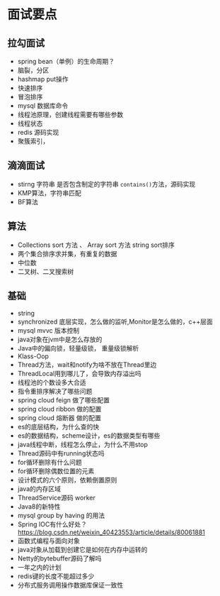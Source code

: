 # 面试要点

## 拉勾面试

- spring bean（单例）的生命周期？
- 脑裂，分区
- hashmap put操作
- 快速排序
- 冒泡排序
- mysql 数据库命令
- 线程池原理，创建线程需要有哪些参数
- 线程状态
- redis 源码实现
- 聚簇索引，

## 滴滴面试

- stirng 字符串 是否包含制定的字符串 `contains()`方法，源码实现
- KMP算法，字符串匹配
- BF算法

## 算法

- Collections sort 方法 、 Array sort 方法 string sort排序
- 两个集合排序求并集，有重复的数据
- 中位数
- 二叉树、二叉搜索树

## 基础

- string
- synchronized 底层实现，怎么做的监听,Monitor是怎么做的，c++层面
- mysql mvvc 版本控制
- java对象在jvm中是怎么存放的
- Java中的偏向锁，轻量级锁， 重量级锁解析
- Klass-Oop
- Thread方法，wait和notify为啥不放在Thread里边
- ThreadLocal用到哪儿了，会导致内存溢出吗
- 线程池的个数设多大合适
- 指令重排序解决了哪些问题
- spring cloud feign 做了哪些配置
- spring cloud ribbon 做的配置
- spring cloud 熔断器 做的配置
- es的底层结构，为什么查的快
- es的数据结构，scheme设计，es的数据类型有哪些
- java线程中断，线程怎么停止，为什么不用stop
- Thread源码中有running状态吗
- for循环删除有什么问题
- for循环删除偶数位置的元素
- 设计模式的六个原则，依赖倒置原则
- java的内存区域
- ThreadService源码 worker
- Java8的新特性
- mysql group by having 的用法
- Spring IOC有什么好处？https://blog.csdn.net/weixin_40423553/article/details/80061881
- 函数式编程与面向对象
- java对象从加载到创建它是如何在内存中运转的
- Netty的bytebuffer源码了解吗
- 一年之内的计划
- redis键的长度不能超过多少
- 分布式服务调用操作数据库保证一致性

